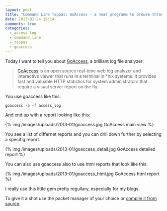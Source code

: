 ```yaml
---
layout: post
title: "Command Line Tappas: GoAccess - a neat programm to browse through your access log"
date: 2013-01-24 19:14
comments: true
categories: 
  - access log
  - command line
  - tappas
  - goaccess
---
```


Today I want to tell you about [GoAccess][1], a brilliant log file analyzer:

> [GoAccess][1] is an open source real-time web log analyzer and interactive viewer that runs in a terminal in *nix systems. It provides fast and valuable HTTP statistics for system administrators that require a visual server report on the fly.


You use goaccess like this:

    goaccess -a -f access_log

And end up with a report looking like this:

{% img /images/uploads/2013-01/goaccess.jpg GoAccess main view %}

You see a list of differnet reports and you can drill down further by selecting a specifig report.

{% img /images/uploads/2013-01/goaccess_detail.jpg GoAccess detailed report %}

You can also use goaccess also to use html reports that look like this:

{% img /images/uploads/2013-01/goaccess_html.jpg GoAccess html report %}

I really use this little gem pretty regullary, especially for my blogs.

To give it a shot use the packet manager of your choice or [compile it from source][2].

[1]: http://goaccess.prosoftcorp.com/
[2]: http://goaccess.prosoftcorp.com/download
